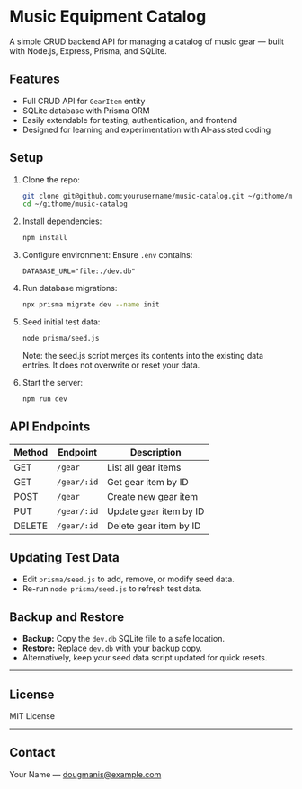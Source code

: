 # Music Equipment Catalog

A simple CRUD backend API for managing a catalog of music gear — built with Node.js, Express, Prisma, and SQLite.

## Features

- Full CRUD API for `GearItem` entity
- SQLite database with Prisma ORM
- Easily extendable for testing, authentication, and frontend
- Designed for learning and experimentation with AI-assisted coding

## Setup

1. Clone the repo:

   ```bash
   git clone git@github.com:yourusername/music-catalog.git ~/githome/music-catalog
   cd ~/githome/music-catalog
   ```

2. Install dependencies:

   ```bash
   npm install
   ```

3. Configure environment:
   Ensure `.env` contains:

   ```env
   DATABASE_URL="file:./dev.db"
   ```

4. Run database migrations:

   ```bash
   npx prisma migrate dev --name init
   ```

5. Seed initial test data:

   ```bash
   node prisma/seed.js
   ```

   Note: the seed.js script merges its contents into the existing data entries. It does not overwrite or reset your data.

6. Start the server:

   ```bash
   npm run dev
   ```

## API Endpoints

| Method | Endpoint       | Description                 |
| ------ | -------------- | ---------------------------|
| GET    | `/gear`        | List all gear items         |
| GET    | `/gear/:id`    | Get gear item by ID         |
| POST   | `/gear`        | Create new gear item        |
| PUT    | `/gear/:id`    | Update gear item by ID      |
| DELETE | `/gear/:id`    | Delete gear item by ID      |

## Updating Test Data

- Edit `prisma/seed.js` to add, remove, or modify seed data.
- Re-run `node prisma/seed.js` to refresh test data.

## Backup and Restore

- **Backup:** Copy the `dev.db` SQLite file to a safe location.
- **Restore:** Replace `dev.db` with your backup copy.
- Alternatively, keep your seed data script updated for quick resets.

---

## License

MIT License

---

## Contact

Your Name — <dougmanis@example.com>